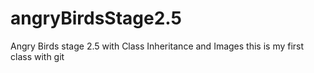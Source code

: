 # angryBirdsStage2.5
Angry Birds stage 2.5 with Class Inheritance and Images
this is my first class with git 